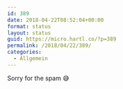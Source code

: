 ```yaml
---
id: 389
date: 2018-04-22T08:52:04+00:00
format: status
layout: status
guid: https://micro.hartl.co/?p=389
permalink: /2018/04/22/389/
categories:
  - Allgemein
---
```

Sorry for the spam &#x1f605;